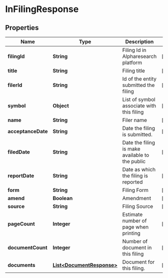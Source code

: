 # InFilingResponse

## Properties

 Name               | Type                                                    | Description                                     | Notes      
--------------------|---------------------------------------------------------|-------------------------------------------------|------------
 **filingId**       | **String**                                              | Filing Id in Alpharesearch platform             | [optional] 
 **title**          | **String**                                              | Filing title                                    | [optional] 
 **filerId**        | **String**                                              | Id of the entity submitted the filing           | [optional] 
 **symbol**         | **Object**                                              | List of symbol associate with this filing       | [optional] 
 **name**           | **String**                                              | Filer name                                      | [optional] 
 **acceptanceDate** | **String**                                              | Date the filing is submitted.                   | [optional] 
 **filedDate**      | **String**                                              | Date the filing is make available to the public | [optional] 
 **reportDate**     | **String**                                              | Date as which the filing is reported            | [optional] 
 **form**           | **String**                                              | Filing Form                                     | [optional] 
 **amend**          | **Boolean**                                             | Amendment                                       | [optional] 
 **source**         | **String**                                              | Filing Source                                   | [optional] 
 **pageCount**      | **Integer**                                             | Estimate number of page when printing           | [optional] 
 **documentCount**  | **Integer**                                             | Number of document in this filing               | [optional] 
 **documents**      | [**List&lt;DocumentResponse&gt;**](DocumentResponse.md) | Document for this filing.                       | [optional] 



